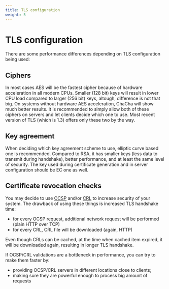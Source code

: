 ```yaml
---
title: TLS configuration
weight: 5
---
```


# TLS configuration

There are some performance differences depending on TLS configuration being used:

## Ciphers

In most cases AES will be the fastest cipher because of hardware acceleration in all modern CPUs.
Smaller (128 bit) keys will result in lower CPU load compared to larger (256 bit) keys, altough, difference is not that big.
On systems without hardware AES acceleration, ChaCha will show much better results.
It is recommended to simply allow both of these ciphers on servers and let clients decide which one to use.
Most recent version of TLS (which is 1.3) offers only these two by the way.

## Key agreement

When deciding which key agreement scheme to use, elliptic curve based one is recommended.
Compared to RSA, it has smaller keys (less data to transmit during handshake), better performance, and at least the same level of security.
The key used during certificate generation and in server configuration should be EC one as well.

## Certificate revocation checks

You may decide to use [OCSP](https://en.wikipedia.org/wiki/Online_Certificate_Status_Protocol)
and/or [CRL](https://en.wikipedia.org/wiki/Certificate_revocation_list) to increase security of your system.
The drawback of using these things is increased TLS handshake time:

* for every OCSP request, additional network request will be performed (plain HTTP over TCP)
* for every CRL, CRL file will be downloaded (again, HTTP)

Even though CRLs can be cached, at the time when cached item expired, it will be downloaded again, resulting in longer TLS handshake.

If OCSP/CRL validations are a bottleneck in performance, you can try to make them faster by:
- providing OCSP/CRL servers in different locations close to clients;
- making sure they are powerful enough to process big amount of requests
